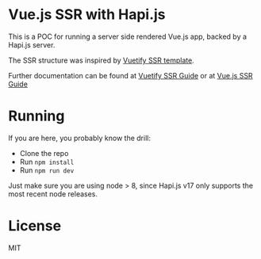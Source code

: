 # Vue.js SSR with Hapi.js

This is a POC for running a server side rendered Vue.js app, backed by a Hapi.js
server.

The SSR structure was inspired by
[Vuetify SSR template](https://github.com/vuetifyjs/webpack-ssr).

Further documentation can be found at
[Vuetify SSR Guide](https://vuetifyjs.com/guides/server-side-rendering) or
at [Vue.js SSR Guide](https://ssr.vuejs.org/en/)

# Running

If you are here, you probably know the drill:

- Clone the repo
- Run `npm install`
- Run `npm run dev`

Just make sure you are using node > 8, since Hapi.js v17 only supports the most
recent node releases.

# License

MIT
